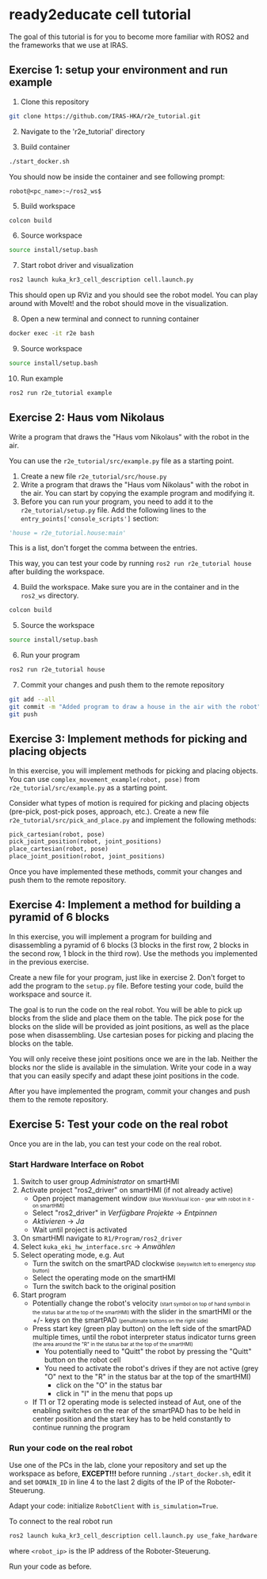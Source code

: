 # ready2educate cell tutorial

The goal of this tutorial is for you to become more familiar with ROS2 and the frameworks that we use at IRAS. 

## Exercise 1: setup your environment and run example

1. Clone this repository
```bash
git clone https://github.com/IRAS-HKA/r2e_tutorial.git
```
2. Navigate to the 'r2e_tutorial' directory

3. Build container
```bash
./start_docker.sh
```
You should now be inside the container and see following prompt:
```
robot@<pc_name>:~/ros2_ws$
```
5. Build workspace
```bash
colcon build
```
6. Source workspace
```bash
source install/setup.bash
```
7. Start robot driver and visualization
```bash
ros2 launch kuka_kr3_cell_description cell.launch.py
```
This should open up RViz and you should see the robot model. 
You can play around with MoveIt! and the robot should move in the visualization.

8. Open a new terminal and connect to running container
```bash
docker exec -it r2e bash
```
9. Source workspace
```bash
source install/setup.bash
```
10. Run example
```bash
ros2 run r2e_tutorial example
```

## Exercise 2: Haus vom Nikolaus
Write a program that draws the "Haus vom Nikolaus" with the robot in the air.

You can use the ```r2e_tutorial/src/example.py``` file as a starting point.

1. Create a new file ```r2e_tutorial/src/house.py```
2. Write a program that draws the "Haus vom Nikolaus" with the robot in the air. 
You can start by copying the example program and modifying it.
3. Before you can run your program, you need to add it to the ```r2e_tutorial/setup.py``` file. 
Add the following lines to the ```entry_points['console_scripts']``` section:
```python
'house = r2e_tutorial.house:main'
```
This is a list, don't forget the comma between the entries.

This way, you can test your code by running ```ros2 run r2e_tutorial house``` after building the workspace.

4. Build the workspace.  Make sure you are in the container and in the ```ros2_ws``` directory.
```bash
colcon build
```
5. Source the workspace
```bash
source install/setup.bash
```
6. Run your program
```bash
ros2 run r2e_tutorial house
```
7. Commit your changes and push them to the remote repository
```bash
git add --all
git commit -m "Added program to draw a house in the air with the robot"
git push
```

## Exercise 3: Implement methods for picking and placing objects
In this exercise, you will implement methods for picking and placing objects. 
You can use ```complex_movement_example(robot, pose)``` from ```r2e_tutorial/src/example.py``` as a starting point.

Consider what types of motion is required for picking and placing objects (pre-pick, post-pick poses, approach, etc.). 
Create a new file ```r2e_tutorial/src/pick_and_place.py``` and implement the following methods:
```python
pick_cartesian(robot, pose)
pick_joint_position(robot, joint_positions)
place_cartesian(robot, pose)
place_joint_position(robot, joint_positions)
```
Once you have implemented these methods, commit your changes and push them to the remote repository.

## Exercise 4: Implement a method for building a pyramid of 6 blocks
In this exercise, you will implement a program for building and disassembling a pyramid of 6 blocks 
(3 blocks in the first row, 2 blocks in the second row, 1 block in the third row).
Use the methods you implemented in the previous exercise.

Create a new file for your program, just like in exercise 2. Don't forget to add the program to the ```setup.py``` file.
Before testing your code, build the workspace and source it.

The goal is to run the code on the real robot. You will be able to pick up blocks from the slide and place them on the table.
The pick pose for the blocks on the slide will be provided as joint positions, as well as the place pose when disassembling.
Use cartesian poses for picking and placing the blocks on the table.

You will only receive these joint positions once we are in the lab. Neither the blocks nor the slide is available in the simulation.
Write your code in a way that you can easily specify and adapt these joint positions in the code.

After you have implemented the program, commit your changes and push them to the remote repository.

## Exercise 5: Test your code on the real robot
Once you are in the lab, you can test your code on the real robot.

### Start Hardware Interface on Robot

1. Switch to user group _Administrator_ on smartHMI
2. Activate project "ros2_driver" on smartHMI (if not already active)
    - Open project management window <font size="1"> (blue WorkVisual icon - gear with robot in it - on smartHMI) </font>
    - Select "ros2_driver" in _Verfügbare Projekte_ &rarr; _Entpinnen_
    - _Aktivieren_ &rarr; _Ja_
    - Wait until project is activated
3. On smartHMI navigate to  `R1/Program/ros2_driver`
4. Select `kuka_eki_hw_interface.src` &rarr; _Anwählen_
5. Select operating mode, e.g. Aut
    - Turn the switch on the smartPAD clockwise <font size="1"> (keyswitch left to emergency stop button) </font>
    - Select the operating mode on the smartHMI
    - Turn the switch back to the original position
6. Start program
    - Potentially change the robot's velocity <font size="1"> (start symbol on top of hand symbol in the status bar at
      the
      top of the smartHMI) </font> with the slider in the smartHMI or the +/- keys on the smartPAD
      <font size="1"> (penultimate buttons on the right side) </font>
    - Press start key (green play button) on the left side of the smartPAD multiple times, until the robot interpreter
      status indicator turns green
      <font size="1"> (the area around the "R" in the status bar at the top of the smartHMI) </font>
        - You potentially need to "Quitt" the robot by pressing the "Quitt" button on the robot cell
        - You need to activate the robot's drives if they are not active (grey "O" next to the "R" in the status bar at
          the top of the smartHMI)
            - click on the "O" in the status bar
            - click in "I" in the menu that pops up
    - If T1 or T2 operating mode is selected instead of Aut, one of the enabling switches on the rear of the smartPAD
      has
      to be held in center position and the start key has to be held constantly to continue running
      the program

### Run your code on the real robot

Use one of the PCs in the lab, clone your repository and set up the workspace as before, 
**EXCEPT!!!** before running ```./start_docker.sh```, edit it and set ```DOMAIN_ID``` in line 4 to the last 2 digits of the IP of the Roboter-Steuerung. 

Adapt your code: initialize ```RobotClient``` with ```is_simulation=True```.

To connect to the real robot run
```bash
ros2 launch kuka_kr3_cell_description cell.launch.py use_fake_hardware:=false robot_ip:=<robot_ip>
```
where ```<robot_ip>``` is the IP address of the Roboter-Steuerung.

Run your code as before.